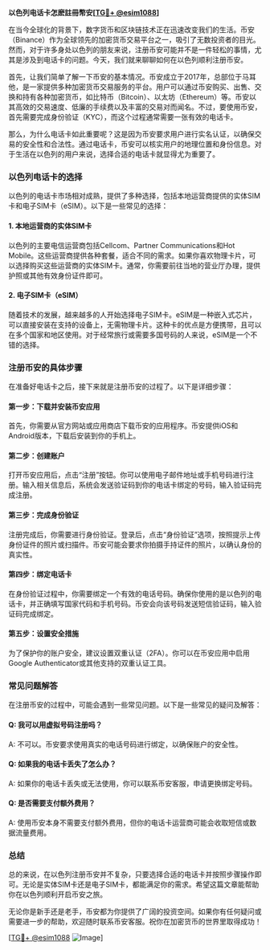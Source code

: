 **以色列电话卡怎麽註冊幣安[[TG💪+ @esim1088](https://t.me/s/esim1088)]**

在当今全球化的背景下，数字货币和区块链技术正在迅速改变我们的生活。币安（Binance）作为全球领先的加密货币交易平台之一，吸引了无数投资者的目光。然而，对于许多身处以色列的朋友来说，注册币安可能并不是一件轻松的事情，尤其是涉及到电话卡的问题。今天，我们就来聊聊如何在以色列顺利注册币安。

首先，让我们简单了解一下币安的基本情况。币安成立于2017年，总部位于马耳他，是一家提供多种加密货币交易服务的平台。用户可以通过币安购买、出售、交换和持有各种加密货币，如比特币（Bitcoin）、以太坊（Ethereum）等。币安以其高效的交易速度、低廉的手续费以及丰富的交易对而闻名。不过，要使用币安，首先需要完成身份验证（KYC），而这个过程通常需要一张有效的电话卡。

那么，为什么电话卡如此重要呢？这是因为币安要求用户进行实名认证，以确保交易的安全性和合法性。通过电话卡，币安可以核实用户的地理位置和身份信息。对于生活在以色列的用户来说，选择合适的电话卡就显得尤为重要了。

### 以色列电话卡的选择

以色列的电话卡市场相对成熟，提供了多种选择，包括本地运营商提供的实体SIM卡和电子SIM卡（eSIM）。以下是一些常见的选择：

#### 1. 本地运营商的实体SIM卡

以色列的主要电信运营商包括Cellcom、Partner Communications和Hot Mobile。这些运营商提供各种套餐，适合不同的需求。如果你喜欢物理卡片，可以选择购买这些运营商的实体SIM卡。通常，你需要前往当地的营业厅办理，提供护照或其他有效身份证件即可。

#### 2. 电子SIM卡（eSIM）

随着技术的发展，越来越多的人开始选择电子SIM卡。eSIM是一种嵌入式芯片，可以直接安装在支持的设备上，无需物理卡片。这种卡的优点是方便携带，且可以在多个国家和地区使用。对于经常旅行或需要多国号码的人来说，eSIM是一个不错的选择。

### 注册币安的具体步骤

在准备好电话卡之后，接下来就是注册币安的过程了。以下是详细步骤：

#### 第一步：下载并安装币安应用

首先，你需要从官方网站或应用商店下载币安的应用程序。币安提供iOS和Android版本，下载后安装到你的手机上。

#### 第二步：创建账户

打开币安应用后，点击“注册”按钮。你可以使用电子邮件地址或手机号码进行注册。输入相关信息后，系统会发送验证码到你的电话卡绑定的号码，输入验证码完成注册。

#### 第三步：完成身份验证

注册完成后，你需要进行身份验证。登录后，点击“身份验证”选项，按照提示上传身份证件的照片或扫描件。币安可能会要求你拍摄手持证件的照片，以确认身份的真实性。

#### 第四步：绑定电话卡

在身份验证过程中，你需要绑定一个有效的电话号码。确保你使用的是以色列的电话卡，并正确填写国家代码和手机号码。币安会向该号码发送短信验证码，输入验证码完成绑定。

#### 第五步：设置安全措施

为了保护你的账户安全，建议设置双重认证（2FA）。你可以在币安应用中启用Google Authenticator或其他支持的双重认证工具。

### 常见问题解答

在注册币安的过程中，可能会遇到一些常见问题。以下是一些常见的疑问及解答：

#### Q: 我可以用虚拟号码注册吗？

A: 不可以。币安要求使用真实的电话号码进行绑定，以确保账户的安全性。

#### Q: 如果我的电话卡丢失了怎么办？

A: 如果你的电话卡丢失或无法使用，你可以联系币安客服，申请更换绑定号码。

#### Q: 是否需要支付额外费用？

A: 使用币安本身不需要支付额外费用，但你的电话卡运营商可能会收取短信或数据流量费用。

### 总结

总的来说，在以色列注册币安并不复杂，只要选择合适的电话卡并按照步骤操作即可。无论是实体SIM卡还是电子SIM卡，都能满足你的需求。希望这篇文章能帮助你在以色列顺利开启币安之旅。

无论你是新手还是老手，币安都为你提供了广阔的投资空间。如果你有任何疑问或需要进一步的帮助，欢迎随时联系币安客服。祝你在加密货币的世界里取得成功！

[[TG💪+ @esim1088](https://t.me/s/esim1088) ![Image](https://i.postimg.cc/4NQfJmqS/Snipaste-2025-05-13-00-14-12.png)]